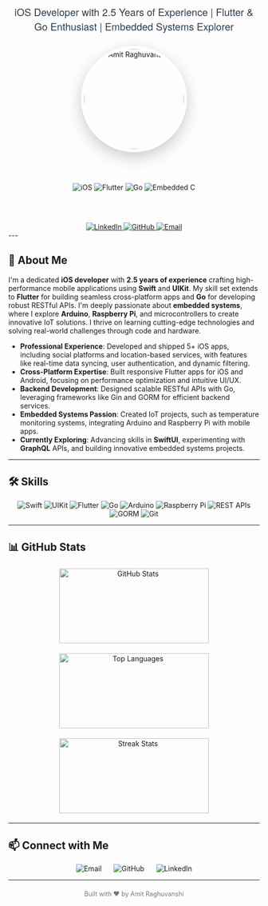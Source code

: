 <div align="center">

<!-- Gradient Name (using SVG trick for gradient text) -->
<h1>
  <svg width="0" height="0">
    <defs>
      <linearGradient id="gradient" x1="0%" y1="0%" x2="100%" y2="0%">
        <stop offset="0%" stop-color="#6a11cb"/>
        <stop offset="100%" stop-color="#2575fc"/>
      </linearGradient>
    </defs>
  </svg>
  <span style="background: url(#gradient); -webkit-background-clip: text; background-clip: text; color: transparent; font-weight: 800; font-size: 2.8rem; font-family: 'Segoe UI', Tahoma, Geneva, Verdana, sans-serif;">
    Hi, I'm Amit Raghuvanshi
  </span>
</h1>

<!-- Subtitle -->
<p style="color: #2c3e50; font-size: 1.25rem; font-weight: 500; margin: 10px 0 25px; font-family: 'Helvetica Neue', Arial, sans-serif;">
  iOS Developer with 2.5 Years of Experience | Flutter & Go Enthusiast | Embedded Systems Explorer
</p>

<a href="https://linkedin.com/in/asraghuvanshi52" target="_blank">
  <img 
    src="https://drive.google.com/uc?export=view&id=1B-nQ7hwyxuhkM469GSCIyk57URkqbMX2" 
    alt="Amit Raghuvanshi"
    style="
      width: 200px;
      height: 200px;
      border-radius: 50%;
      object-fit: cover;
      border: 6px solid #fff;
      box-shadow: 0 10px 30px rgba(0, 0, 0, 0.2);
      transition: all 0.3s ease;
    "
    onmouseover="this.style.transform='scale(1.08)'; this.style.boxShadow='0 15px 40px rgba(0,0,0,0.3)'"
    onmouseout="this.style.transform='scale(1)'; this.style.boxShadow='0 10px 30px rgba(0,0,0,0.2)'"
  />
</a>

<br><br>

<!-- Tech Badges -->
<img src="https://img.shields.io/badge/iOS-000000?style=for-the-badge&logo=ios&logoColor=white" alt="iOS"/>
<img src="https://img.shields.io/badge/Flutter-02569B?style=for-the-badge&logo=flutter&logoColor=white" alt="Flutter"/>
<img src="https://img.shields.io/badge/Go-00ADD8?style=for-the-badge&logo=go&logoColor=white" alt="Go"/>
<img src="https://img.shields.io/badge/Embedded_C-00599C?style=for-the-badge&logo=c&logoColor=white" alt="Embedded C"/>

<br><br>

<!-- Social Links -->
<a href="https://linkedin.com/in/asraghuvanshi52" target="_blank">
  <img src="https://img.shields.io/badge/LinkedIn-0077B5?style=for-the-badge&logo=linkedin&logoColor=white" alt="LinkedIn"/>
</a>
<a href="https://github.com/asraghuvanshi" target="_blank">
  <img src="https://img.shields.io/badge/GitHub-100000?style=for-the-badge&logo=github&logoColor=white" alt="GitHub"/>
</a>
<a href="mailto:asraghuvanshi52@gmail.com">
  <img src="https://img.shields.io/badge/Email-D14836?style=for-the-badge&logo=gmail&logoColor=white" alt="Email"/>
</a>

</div>
---

## 🌟 About Me

I'm a dedicated **iOS developer** with **2.5 years of experience** crafting high-performance mobile applications using **Swift** and **UIKit**. My skill set extends to **Flutter** for building seamless cross-platform apps and **Go** for developing robust RESTful APIs. I'm deeply passionate about **embedded systems**, where I explore **Arduino**, **Raspberry Pi**, and microcontrollers to create innovative IoT solutions. I thrive on learning cutting-edge technologies and solving real-world challenges through code and hardware.

- **Professional Experience**: Developed and shipped 5+ iOS apps, including social platforms and location-based services, with features like real-time data syncing, user authentication, and dynamic filtering.
- **Cross-Platform Expertise**: Built responsive Flutter apps for iOS and Android, focusing on performance optimization and intuitive UI/UX.
- **Backend Development**: Designed scalable RESTful APIs with Go, leveraging frameworks like Gin and GORM for efficient backend services.
- **Embedded Systems Passion**: Created IoT projects, such as temperature monitoring systems, integrating Arduino and Raspberry Pi with mobile apps.
- **Currently Exploring**: Advancing skills in **SwiftUI**, experimenting with **GraphQL** APIs, and building innovative embedded systems projects.

---

## 🛠️ Skills

<div align="center">
  <img src="https://img.shields.io/badge/Swift-5.9-orange?style=flat-square&logo=swift" alt="Swift" />
  <img src="https://img.shields.io/badge/UIKit-%23000000?style=flat-square&logo=apple" alt="UIKit" />
  <img src="https://img.shields.io/badge/Flutter-3.16-blue?style=flat-square&logo=flutter" alt="Flutter" />
  <img src="https://img.shields.io/badge/Go-1.21-teal?style=flat-square&logo=go" alt="Go" />
  <img src="https://img.shields.io/badge/Arduino-2.3-red?style=flat-square&logo=arduino" alt="Arduino" />
  <img src="https://img.shields.io/badge/Raspberry%20Pi-4-red?style=flat-square&logo=raspberry-pi" alt="Raspberry Pi" />
  <img src="https://img.shields.io/badge/REST%20APIs-%23000000?style=flat-square" alt="REST APIs" />
  <img src="https://img.shields.io/badge/GORM-%2300ADD8?style=flat-square" alt="GORM" />
  <img src="https://img.shields.io/badge/Git-%23F05032?style=flat-square&logo=git" alt="Git" />
</div>

---

## 📊 GitHub Stats

<div align="center" style="display: flex; justify-content: center; flex-wrap: wrap; gap: 10px;">
  <img src="https://github-readme-stats.vercel.app/api?username=asraghuvanshi&show_icons=true&theme=dracula&hide_border=true&hide_title=true&count_private=true&card_width=300" alt="GitHub Stats" style="width: 300px; height: 150px; margin: 5px;" />
  <img src="https://github-readme-stats.vercel.app/api/top-langs?username=asraghuvanshi&show_icons=true&locale=en&layout=compact&theme=dracula&hide_border=true&card_width=300" alt="Top Languages" style="width: 300px; height: 150px; margin: 5px;" />
  <img src="https://github-readme-streak-stats.herokuapp.com/?user=asraghuvanshi&theme=dracula&hide_border=true&card_width=300" alt="Streak Stats" style="width: 300px; height: 150px; margin: 5px;" />
</div>
</div>

---

## 📫 Connect with Me

<div align="center">
  <a href="mailto:asraghuvanshi52@gmail.com" style="text-decoration: none; margin: 0 10px;">
    <img src="https://img.shields.io/badge/Email-asraghuvanshi52%40gmail.com-red?style=flat-square&logo=gmail" alt="Email" />
  </a>
  <a href="https://github.com/asraghuvanshi" style="text-decoration: none; margin: 0 10px;">
    <img src="https://img.shields.io/badge/GitHub-asraghuvanshi-black?style=flat-square&logo=github" alt="GitHub" />
  </a>
  <a href="https://linkedin.com/in/asraghuvanshi52" style="text-decoration: none; margin: 0 10px;">
    <img src="https://img.shields.io/badge/LinkedIn-Amit%20Raghuvanshi-blue?style=flat-square&logo=linkedin" alt="LinkedIn" />
  </a>
</div>

---

<div align="center" style="color: #777; font-size: 0.9em; margin-top: 20px;">
  <p>Built with ❤️ by Amit Raghuvanshi</p>
</div>
